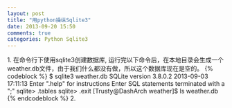 ```yaml
---
layout: post
title: "用python操纵Sqlite3"
date: 2013-09-20 15:50
comments: true
categories: Python Sqlite3
---
```

1\. 在命令行下使用sqlite3创建数据库, 运行完以下命令后，在本地目录会生成一个weather.db文件，由于我们什么都没有做，所以这个数据库现在是空的。
{% codeblock %}
$ sqlite3 weather.db
SQLite version 3.8.0.2 2013-09-03 17:11:13
Enter ".help" for instructions
Enter SQL statements terminated with a ";"
sqlite> .tables
sqlite> .exit
[Trusty@DashArch weather]$ ls
weather.db
{% endcodeblock %}
2\. 

